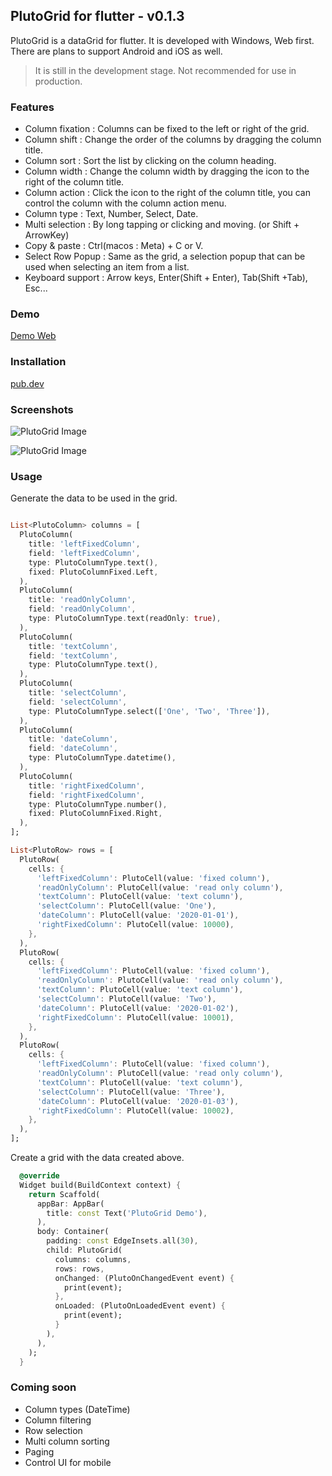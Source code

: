 ## PlutoGrid for flutter - v0.1.3

PlutoGrid is a dataGrid for flutter. It is developed with Windows, Web first. There are plans to support Android and iOS as well.

> It is still in the development stage. Not recommended for use in production.

### Features  
- Column fixation : Columns can be fixed to the left or right of the grid.
- Column shift : Change the order of the columns by dragging the column title.
- Column sort : Sort the list by clicking on the column heading.
- Column width : Change the column width by dragging the icon to the right of the column title.
- Column action : Click the icon to the right of the column title, you can control the column with the column action menu.
- Column type : Text, Number, Select, Date.
- Multi selection : By long tapping or clicking and moving. (or Shift + ArrowKey)
- Copy & paste : Ctrl(macos : Meta) + C or V.
- Select Row Popup : Same as the grid, a selection popup that can be used when selecting an item from a list.
- Keyboard support : Arrow keys, Enter(Shift + Enter), Tab(Shift +Tab), Esc...

### Demo
[Demo Web](https://bosskmk.github.io/pluto_grid/build/web/index.html)

### Installation
[pub.dev](https://pub.dev/packages/pluto_grid)

### Screenshots

![PlutoGrid Image](https://bosskmk.github.io/images/pluto_grid_img1.jpg)

![PlutoGrid Image](https://bosskmk.github.io/images/pluto_grid_img2.jpg)

### Usage
Generate the data to be used in the grid.
```dart

List<PlutoColumn> columns = [
  PlutoColumn(
    title: 'leftFixedColumn',
    field: 'leftFixedColumn',
    type: PlutoColumnType.text(),
    fixed: PlutoColumnFixed.Left,
  ),
  PlutoColumn(
    title: 'readOnlyColumn',
    field: 'readOnlyColumn',
    type: PlutoColumnType.text(readOnly: true),
  ),
  PlutoColumn(
    title: 'textColumn',
    field: 'textColumn',
    type: PlutoColumnType.text(),
  ),
  PlutoColumn(
    title: 'selectColumn',
    field: 'selectColumn',
    type: PlutoColumnType.select(['One', 'Two', 'Three']),
  ),
  PlutoColumn(
    title: 'dateColumn',
    field: 'dateColumn',
    type: PlutoColumnType.datetime(),
  ),
  PlutoColumn(
    title: 'rightFixedColumn',
    field: 'rightFixedColumn',
    type: PlutoColumnType.number(),
    fixed: PlutoColumnFixed.Right,
  ),
];

List<PlutoRow> rows = [
  PlutoRow(
    cells: {
      'leftFixedColumn': PlutoCell(value: 'fixed column'),
      'readOnlyColumn': PlutoCell(value: 'read only column'),
      'textColumn': PlutoCell(value: 'text column'),
      'selectColumn': PlutoCell(value: 'One'),
      'dateColumn': PlutoCell(value: '2020-01-01'),
      'rightFixedColumn': PlutoCell(value: 10000),
    }, 
  ),
  PlutoRow(
    cells: {
      'leftFixedColumn': PlutoCell(value: 'fixed column'),
      'readOnlyColumn': PlutoCell(value: 'read only column'),
      'textColumn': PlutoCell(value: 'text column'),
      'selectColumn': PlutoCell(value: 'Two'),
      'dateColumn': PlutoCell(value: '2020-01-02'),
      'rightFixedColumn': PlutoCell(value: 10001),
    },
  ),
  PlutoRow(
    cells: {
      'leftFixedColumn': PlutoCell(value: 'fixed column'),
      'readOnlyColumn': PlutoCell(value: 'read only column'),
      'textColumn': PlutoCell(value: 'text column'),
      'selectColumn': PlutoCell(value: 'Three'),
      'dateColumn': PlutoCell(value: '2020-01-03'),
      'rightFixedColumn': PlutoCell(value: 10002),
    },
  ),
];
```

Create a grid with the data created above.
```dart
  @override
  Widget build(BuildContext context) {
    return Scaffold(
      appBar: AppBar(
        title: const Text('PlutoGrid Demo'),
      ),
      body: Container(
        padding: const EdgeInsets.all(30),
        child: PlutoGrid(
          columns: columns,
          rows: rows,
          onChanged: (PlutoOnChangedEvent event) {
            print(event);
          },
          onLoaded: (PlutoOnLoadedEvent event) {
            print(event);
          }
        ),
      ),
    );
  }
```

### Coming soon

* Column types (DateTime)
* Column filtering
* Row selection
* Multi column sorting
* Paging
* Control UI for mobile